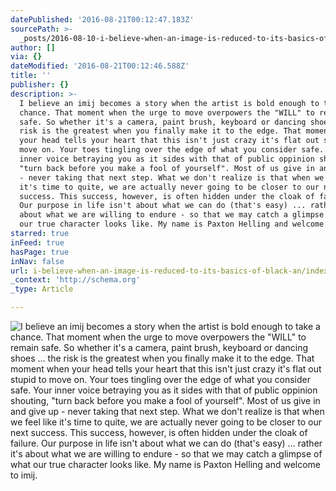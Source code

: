```yaml
---
datePublished: '2016-08-21T00:12:47.183Z'
sourcePath: >-
  _posts/2016-08-10-i-believe-when-an-image-is-reduced-to-its-basics-of-black-an.md
author: []
via: {}
dateModified: '2016-08-21T00:12:46.588Z'
title: ''
publisher: {}
description: >-
  I believe an imij becomes a story when the artist is bold enough to take a
  chance. That moment when the urge to move overpowers the "WILL" to remain
  safe. So whether it's a camera, paint brush, keyboard or dancing shoes ... the
  risk is the greatest when you finally make it to the edge. That moment when
  your head tells your heart that this isn't just crazy it's flat out stupid to
  move on. Your toes tingling over the edge of what you consider safe. Your
  inner voice betraying you as it sides with that of public oppinion shouting,
  "turn back before you make a fool of yourself". Most of us give in and give up
  - never taking that next step. What we don't realize is that when we feel like
  it's time to quite, we are actually never going to be closer to our next
  success. This success, however, is often hidden under the cloak of failure.
  Our purpose in life isn't about what we can do (that's easy) ... rather it's
  about what we are willing to endure - so that we may catch a glimpse of what
  our true character looks like. My name is Paxton Helling and welcome to imij.
starred: true
inFeed: true
hasPage: true
inNav: false
url: i-believe-when-an-image-is-reduced-to-its-basics-of-black-an/index.html
_context: 'http://schema.org'
_type: Article

---
```

![I believe an imij becomes a story when the artist is bold enough to take a chance. That moment when the urge to move overpowers the "WILL" to remain safe. So whether it's a camera, paint brush, keyboard or dancing shoes ... the risk is the greatest when you finally make it to the edge. That moment when your head tells your heart that this isn't just crazy it's flat out stupid to move on. Your toes tingling over the edge of what you consider safe. Your inner voice betraying you as it sides with that of public oppinion shouting, "turn back before you make a fool of yourself". Most of us give in and give up - never taking that next step. What we don't realize is that when we feel like it's time to quite, we are actually never going to be closer to our next success. This success, however, is often hidden under the cloak of failure. Our purpose in life isn't about what we can do (that's easy) ... rather it's about what we are willing to endure - so that we may catch a glimpse of what our true character looks like. My name is Paxton Helling and welcome to imij.](https://the-grid-user-content.s3-us-west-2.amazonaws.com/7bcce1e7-1814-4a84-a004-8aef1c518b4b.jpg)